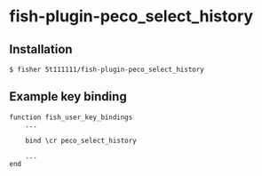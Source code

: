 # fish-plugin-peco_select_history

## Installation

```
$ fisher 5t111111/fish-plugin-peco_select_history
```

## Example key binding

```
function fish_user_key_bindings
    ...

    bind \cr peco_select_history

    ...
end
```
